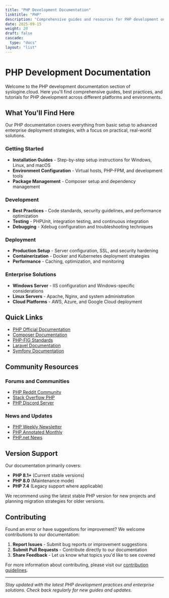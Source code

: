 ```yaml
---
title: "PHP Development Documentation"
linktitle: "PHP"
description: "Comprehensive guides and resources for PHP development on various platforms and environments"
date: 2025-09-15
weight: 20
draft: false
cascade:
  type: "docs"
layout: "list"
---
```


# PHP Development Documentation

Welcome to the PHP development documentation section of syslogine.cloud. Here you'll find comprehensive guides, best practices, and tutorials for PHP development across different platforms and environments.

## What You'll Find Here

Our PHP documentation covers everything from basic setup to advanced enterprise deployment strategies, with a focus on practical, real-world solutions.

### Getting Started
- **Installation Guides** - Step-by-step setup instructions for Windows, Linux, and macOS
- **Environment Configuration** - Virtual hosts, PHP-FPM, and development tools
- **Package Management** - Composer setup and dependency management

### Development
- **Best Practices** - Code standards, security guidelines, and performance optimization
- **Testing** - PHPUnit, integration testing, and continuous integration
- **Debugging** - Xdebug configuration and troubleshooting techniques

### Deployment
- **Production Setup** - Server configuration, SSL, and security hardening
- **Containerization** - Docker and Kubernetes deployment strategies
- **Performance** - Caching, optimization, and monitoring

### Enterprise Solutions
- **Windows Server** - IIS configuration and Windows-specific considerations
- **Linux Servers** - Apache, Nginx, and system administration
- **Cloud Platforms** - AWS, Azure, and Google Cloud deployment

## Quick Links

- [PHP Official Documentation](https://www.php.net/docs.php)
- [Composer Documentation](https://getcomposer.org/doc/)
- [PHP-FIG Standards](https://www.php-fig.org/)
- [Laravel Documentation](https://laravel.com/docs)
- [Symfony Documentation](https://symfony.com/doc/current/index.html)

## Community Resources

### Forums and Communities
- [PHP Reddit Community](https://reddit.com/r/PHP)
- [Stack Overflow PHP](https://stackoverflow.com/questions/tagged/php)
- [PHP Discord Server](https://discord.gg/php)

### News and Updates
- [PHP Weekly Newsletter](https://www.phpweekly.com/)
- [PHP Annotated Monthly](https://blog.jetbrains.com/phpstorm/category/php-annotated-monthly/)
- [PHP.net News](https://www.php.net/archive/)

## Version Support

Our documentation primarily covers:
- **PHP 8.1+** (Current stable versions)
- **PHP 8.0** (Maintenance mode)
- **PHP 7.4** (Legacy support where applicable)

We recommend using the latest stable PHP version for new projects and planning migration strategies for older versions.

## Contributing

Found an error or have suggestions for improvement? We welcome contributions to our documentation:

1. **Report Issues** - Submit bug reports or improvement suggestions
2. **Submit Pull Requests** - Contribute directly to our documentation
3. **Share Feedback** - Let us know what topics you'd like to see covered

For more information about contributing, please visit our [contribution guidelines](/docs/contributing/).

---

*Stay updated with the latest PHP development practices and enterprise solutions. Check back regularly for new guides and updates.*